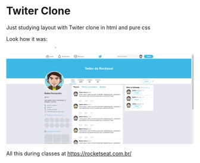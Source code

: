 # Twiter Clone
Just studying layout with Twiter clone in html and pure css

Look how it was:

![alt text](https://github.com/rafaelfernandesbrgo/Twiter-Clone/blob/main/art/Art%20Tiwiter.png)

All this during classes at https://rocketseat.com.br/
